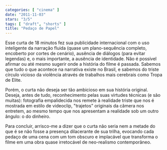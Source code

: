 ```yaml
---
categories: [ "cinema" ]
date: "2011-11-03"
stars: "3/5"
tags: [ "draft", "shorts" ]
title: "Pedaço de Papel"
---
```

Esse curta de 18 minutos fez sua publicidade internacional com o uso
inteligente da narração fluida (quase um plano-sequência completo,
encoberto por cortes de cenário), ausência de diálogos (para evitar
legendas) e, o mais importante, a ausência de identidade. Não é
possível afirmar ou até mesmo sugerir onde a história do filme é
passada. Sabemos que tudo o que acontece na narrativa existe no Brasil,
e sabemos do triste círculo vicioso da violência através de trabalhos
mais cerebrais como Tropa de Elite.

Porém, o curta não deseja ser tão ambicioso em sua história
original. Deseja, antes de tudo, reconhecimento pelas suas virtudes
técnicas (e são muitas): fotografia empalidecida nos remete à realidade
triste que nos é mostrada em estilo de videoclip, "trajetos" originais
da câmera nos entretem, ao mesmo tempo que nos apresentam a realidade
sob um outro ângulo: o do dinheiro.

Para concluir, arrisco-me a dizer que o curta não seria nem a metade
do que é se não fosse a presença dilacerante de sua trilha, evocando
cada pedaço de uma cena com um tom obscuro e implacável que transforma
o filme em uma obra quase irretocável de neo-realismo contemporâneo.

